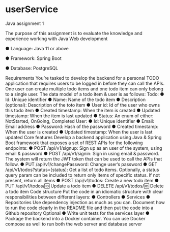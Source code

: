 # userService

Java assignment 1

The purpose of this assignment is to evaluate the knowledge and experience
working with Java Web development

● Language: Java 11 or above

● Framework: Spring Boot

● Database: PostgreSQL

Requirements
You’re tasked to develop the backend for a personal TODO application that requires
users to be logged in before they can call the APIs. One user can create multiple todo
items and one todo item can only belong to a single user. The data model of a todo
item & user is as follows:
Todo:
● Id: Unique identifier
● Name: Name of the todo item
● Description (optional): Description of the toto item
● User id: Id of the user who owns this todo item
● Created timestamp: When the item is created
● Updated timestamp: When the item is last updated
● Status: An enum of either: NotStarted, OnGoing, Completed
User:
● Id: Unique identifier
● Email: Email address
● Password: Hash of the password
● Created timestamp: When the user is created
● Updated timestamp: When the user is last updated
Core features
Develop a backend application using Java & Spring Boot framework that exposes a
set of REST APIs for the following endpoints:
● POST /api/v1/signup: Sign up as an user of the system, using email & password
● POST /api/v1/signin: Sign in using email & password. The system will return the
JWT token that can be used to call the APIs that follow.
● PUT /api/v1/changePassword: Change user’s password
● GET /api/v1/todos?status=[status]: Get a list of todo items. Optionally, a status
query param can be included to return only items of specific status. If not
present, return all items
● POST /api/v1/todos: Create a new todo item
● PUT /api/v1/todos/:id: Update a todo item
● DELETE /api/v1/todos/:id: Delete a todo item
Code structure
Put the code in an idiomatic structure with clear responsibilities between different
layers:
● Controllers
● Services
● Repositories
Use dependency injection as much as you can. Document how to run the code
clearly in the README file and then put the code into a Github repository
Optional
● Write unit tests for the services layer
● Package the backend into a Docker container. You can use Docker compose
as well to run both the web server and database server
